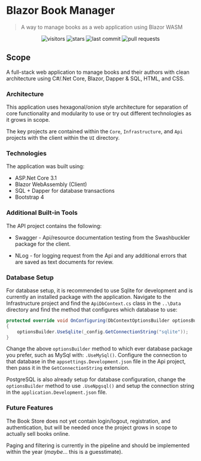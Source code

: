 # Blazor Book Manager

> A way to manage books as a web application using Blazor WASM

<div align="center">

![visitors](https://vistr.dev/badge?repo=johnmcraig.blazor-book-shop)
![stars](https://img.shields.io/github/stars/johnmcraig/blazor-book-shop?style=flat-square&cacheSeconds=604800)
![last commit](https://img.shields.io/github/last-commit/johnmcraig/blazor-book-shop?style=flat-square&cacheSeconds=86400)
![pull requests](https://img.shields.io/github/issues-pr/johnmcraig/blazor-book-shop?color=0088ff)

</div>

## Scope

A full-stack web application to manage books and their authors with clean architecture using C#/.Net Core, Blazor, Dapper & SQL, HTML, and CSS.

### Architecture

This application uses hexagonal/onion style architecture for separation of core functionality and modularity to use or try out different technologies as it grows in scope.

The key projects are contained within the `Core`, `Infrastructure`, and `Api` projects with the client within the `UI` directory.

### Technologies

The application was built using:

- ASP.Net Core 3.1
- Blazor WebAssembly (Client)
- SQL + Dapper for database transactions
- Bootstrap 4

### Additional Built-in Tools

The API project contains the following:

- Swagger - Api/resource documentation testing from the Swashbuckler package for the client.

- NLog - for logging request from the Api and any additional errors that are saved as text documents for review.

### Database Setup

For database setup, it is recommended to use Sqlite for development and is currently an installed package with the application. Navigate to the Infrastructure project and find the `ApiDbContext.cs` class in the `..\Data` directory and find the method that configures which database to use:

```csharp
protected override void OnConfiguring(DbContextOptionsBuilder optionsBuilder)
{
    optionsBuilder.UseSqlite(_config.GetConnectionString("sqlite"));
}
```

Change the above `optionsBuilder` method to which ever database package you prefer, such as MySql with: `.UseMySql()`. Configure the connection to that database in the `appsettings.Development.json` file in the Api project, then pass it in the `GetConnectionString` extension.

PostgreSQL is also already setup for database configuration, change the `optionsBuilder` method to use `.UseNpgsql()` and setup the connection string in the `application.Development.json` file.

### Future Features

The Book Store does not yet contain login/logout, registration, and authentication, but will be needed once the project grows in scope to actually sell books online.

Paging and filtering is currently in the pipeline and should be implemented within the year (*maybe*... this is a guesstimate).
